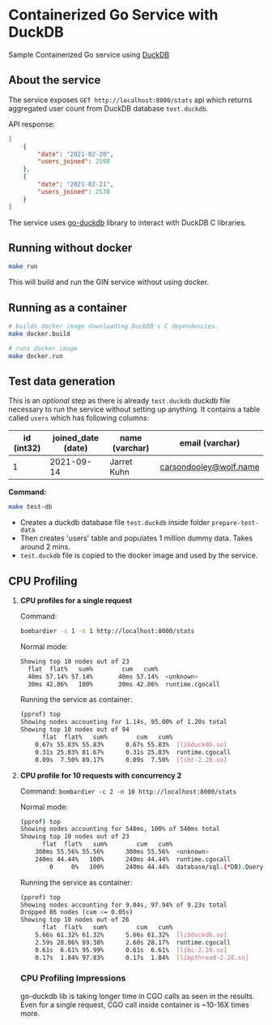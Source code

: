 # Containerized Go Service with DuckDB
Sample Containerized Go service using [DuckDB](https://duckdb.org/)

## About the service
The service exposes `GET http://localhost:8000/stats` api which returns aggregated user count from DuckDB database `test.duckdb`.

API response:
```json
[
	{
		"date": "2021-02-20",
		"users_joined": 2598
	},
	{
		"date": "2021-02-21",
		"users_joined": 2578
	}
]
```
The service uses [go-duckdb](https://github.com/marcboeker/go-duckdb) library to interact with DuckDB C libraries.


## Running without docker
```bash
make run
```
This will build and run the GIN service without using docker.


## Running as a container
```bash
# builds docker image downloading DuckDB's C dependencies.
make docker.build

# runs docker image
make docker.run
```

## Test data generation
This is an *optional* step as there is already `test.duckdb` duckdb file necessary to run the service without setting up anything. It contains a table called `users` which has following columns:

| id (int32)| joined_date (date) | name (varchar)|    email (varchar)      |
|-----------|--------------------|---------------|-------------------------|
|      1    |     2021-09-14     |  Jarret Kuhn  |  carsondooley@wolf.name |


**Command:**
```bash
make test-db
```
- Creates a duckdb database file `test.duckdb` inside folder `prepare-test-data`
- Then creates 'users' table and populates 1 million dummy data. Takes around 2 mins.
- `test.duckdb` file is copied to the docker image and used by the service.


## CPU Profiling
1. **CPU profiles for a single request**

    Command:
    ```bash
    bombardier -c 1 -n 1 http://localhost:8000/stats
    ```

    Normal mode:
    ```bash
    Showing top 10 nodes out of 23
      flat  flat%   sum%        cum   cum%
      40ms 57.14% 57.14%       40ms 57.14%  <unknown>
      30ms 42.86%   100%       30ms 42.86%  runtime.cgocall
    ```

    Running the service as container:
    ```bash
    (pprof) top
    Showing nodes accounting for 1.14s, 95.00% of 1.20s total
    Showing top 10 nodes out of 94
          flat  flat%   sum%        cum   cum%
        0.67s 55.83% 55.83%      0.67s 55.83%  [libduckdb.so]
        0.31s 25.83% 81.67%      0.31s 25.83%  runtime.cgocall
        0.09s  7.50% 89.17%      0.09s  7.50%  [libc-2.28.so]
    ```

2. **CPU profile for 10 requests with concurrency 2**

    Command: `bombardier -c 2 -n 10 http://localhost:8000/stats`

    Normal mode:
    ```bash
    (pprof) top
    Showing nodes accounting for 540ms, 100% of 540ms total
    Showing top 10 nodes out of 23
          flat  flat%   sum%        cum   cum%
        300ms 55.56% 55.56%      300ms 55.56%  <unknown>
        240ms 44.44%   100%      240ms 44.44%  runtime.cgocall
            0     0%   100%      240ms 44.44%  database/sql.(*DB).Query (inline)
    ```

    Running the service as container:
    ```bash
    (pprof) top
    Showing nodes accounting for 9.04s, 97.94% of 9.23s total
    Dropped 86 nodes (cum <= 0.05s)
    Showing top 10 nodes out of 26
          flat  flat%   sum%        cum   cum%
        5.66s 61.32% 61.32%      5.66s 61.32%  [libduckdb.so]
        2.59s 28.06% 89.38%      2.60s 28.17%  runtime.cgocall
        0.61s  6.61% 95.99%      0.61s  6.61%  [libc-2.28.so]
        0.17s  1.84% 97.83%      0.17s  1.84%  [libpthread-2.28.so]
    ```

    ### CPU Profiling Impressions
    go-duckdb lib is taking longer time in CGO calls as seen in the results. Even for a single request, CGO call inside container is ~10-16X times more.
